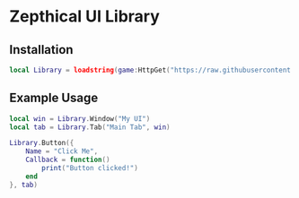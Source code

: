 # Zepthical UI Library

## Installation

```lua
local Library = loadstring(game:HttpGet("https://raw.githubusercontent.com/zepthical/Library/main/Library/Init.lua"))()
```

## Example Usage

```lua
local win = Library.Window("My UI")
local tab = Library.Tab("Main Tab", win)

Library.Button({
    Name = "Click Me",
    Callback = function()
        print("Button clicked!")
    end
}, tab)
```
